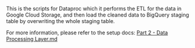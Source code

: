 This is the scripts for Dataproc which it performs the ETL for the data in Google Cloud Storage, and then load the cleaned data to BigQuery staging table by overwriting the whole staging table.

For more information, please refer to the setup docs: [Part 2 - Data Processing Layer.md](/setup_docs/Part%202%20-%20Data%20Processing%20Layer.md)